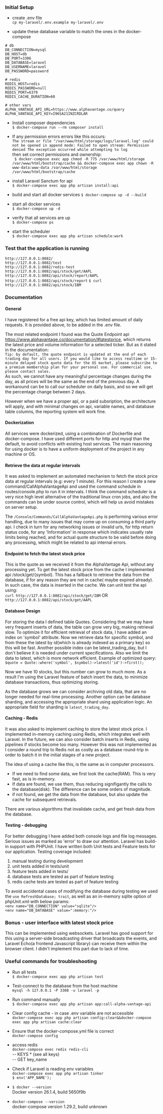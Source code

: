 ### Initial Setup

- create .env file  
```cp my-laravel/.env.example my-laravel/.env```

- update these database variable to match the ones in the docker-compose  
```
# db
DB_CONNECTION=mysql
DB_HOST=db
DB_PORT=3306
DB_DATABASE=laravel
DB_USERNAME=laravel
DB_PASSWORD=password

# redis
REDIS_HOST=redis
REDIS_PASSWORD=null
REDIS_PORT=6379
REDIS_CACHE_DURATION=60

# other vars
ALPHA_VANTAGE_API_URL=https://www.alphavantage.co/query
ALPHA_VANTAGE_API_KEY=I96SA21INZCRDLAR
```
- Install composer dependencies  
``` $ docker-compose run --rm composer install ```

- If any permission errors errors like this occurs:  
```The stream or file "/var/www/html/storage/logs/laravel.log" could not be opened in append mode: Failed to open stream: Permission denied The exception occurred while attempting to log```  
then set correct permissions and ownership:  
``` $ docker-compose exec app chmod -R 775 /var/www/html/storage /var/www/html/bootstrap/cache && docker-compose exec app chown -R www-data:www-data /var/www/html/storage /var/www/html/bootstrap/cache```


- install Laravel Sanctum for api  
```$ docker-compose exec app php artisan install:api```

- build and start all docker services
```$ docker-compose up -d --build```

- start all docker services  
```$ docker-compose up -d ```

- verify that all services are up  
```$ docker-compose ps```

- start the scheduler  
```$ docker-compose exec app php artisan schedule:work```

### Test that the application is running
```http://127.0.0.1:8082/```  
```http://127.0.0.1:8082/test```  
```http://127.0.0.1:8082/redis-test```
```http://127.0.0.1:8082/api/stock/get/AAPL```
```http://127.0.0.1:8082/api/stock/report/AAPL```
```http://127.0.0.1:8082/api/stock/report```
```$ curl http://127.0.0.1:8082/api/stock/IBM```


### Documentation

#### General
I have registered for a free api key, which has limited amount of daily requests. It is provided above, to be added in the .env file.

The most related endpoint I found was the Quote Endpoint api https://www.alphavantage.co/documentation/#latestprice, which returns the latest price and volume information for a selected ticker. But as it stated in the documentation:  
```Tip: by default, the quote endpoint is updated at the end of each trading day for all users. If you would like to access realtime or 15-minute delayed stock quote data for the US market, please subscribe to a premium membership plan for your personal use. For commercial use, please contact sales.```  
As such, we cannot have any meaningful percentage changes during the day, as all prices will be the same as the end of the previous day. A workaround can be to call our scheduler on daily basis, and so we will get the percentage change between 2 days. 

However when we have a proper api, or a paid subsription, the architecture will apply, and with minimal changes on api, variable names, and database table columns, the reporting system will work fine.

#### Dockerization
All services were dockerized, using a combination of Dockerfile and docker-compose. I have used different ports for http and mysql than the default, to avoid conflicts with existing host services. The main reasoning for using docker is to have a uniform deployment of the project in any machine or OS.

#### Retrieve the data at regular intervals
It was asked to implement an automated mechanism to fetch the stock price data at regular intervals (e.g: every 1 minute). For this reason I create a new command/CallAlphaVantageApi and used the command schedule in routes/console.php to run it in intervals. I think the command scheduler is a very nice high level alternative of the traditional linux cron jobs, and also the commands can be under source control, which will help us avoid mistakes on server setup.

The ```/Console/Commands/CallAlphaVantageApi.php``` is performing various error handling, due to many issues that may come up on consuming a third party api. I check in turn for any networking issues or invalid urls, for http return status code, for any 'Information' in response which indicates usually rate limits being reached, and for actual quote structure to be valid before doing any processing, which might be related to api internal errors.

#### Endpoint to fetch the latest stock price
This is the quote as we received it from the AlphaVantage Api, without any processing yet.
To get the latest stock price from the cache I implemented api /stock/get/{symbol}. This has a fallback to retrieve the data from the database, if for any reason they are not in cache( maybe expired already). In such case, the data is inserted in the cache. We can unit test the api using:  
```curl http://127.0.0.1:8082/api/stock/get/IBM``` OR  
```http://127.0.0.1:8082/api/stock/get/AAPL```

#### Database Design
For storing the data I defined table Quotes. 
Considering that we may have very frequent inserts of data, the table can grow very big, making retrieval slow. To optimize it for efficient retrieval of stock data, I have added an index on 'symbol' attribute. Now we retrieve data for specific symbol, and from these the latest by id(which is already indexed as a primary key) so this will be fast. Another possible index can be latest_trading_day, but I don't believe it is needed under current specifications. Also we limit the data to latest, which is more network efficient. Example of optimized query:  
```$quote = Quote::where('symbol', $symbol)->latest('id')->first();```

Now we have 10 stocks, but this number can grow to much more. As a result I'm using the Laravel feature of batch insert the data, to minimize database transactions, thus optimizing storing.

As the database grows we can consider archiving old data, that are no longer needed for real-time processing. Another option can be database sharding, and accessing the appropriate shard using application logic. An appropriate field for sharding is ```latest_trading_day```.

#### Caching - Redis
It was also asked to implement caching to store the latest stock price. I implemented in-memory caching using Redis, which integrates well with Laravel. In the future, we can also consider batch inserts in Redis, using pipelines if stocks become too many. However this was not implemented as I consider a round trip to Redis not as costly as a database round-trip in order to batch it in the initial stages of a new project.

The idea of using a cache like this, is the same as in computer processors. 
- If we need to find some data, we first look the cache(RAM). This is very fast, as is in-memory.
- If data are found, we use them, thus reducing signifigantly the calls to the database(disk). The difference can be some orders of magnitude.
- if not found, we get the data from the database, but also update the cache for subsequent retrievals.  

There are various algorithms that invalidate cache, and get fresh data from the database.

#### Testing - debugging
For better debugging I have added both console logs and file log messages. Serious issues as marked as 'error' to draw our attention.
Laravel has build-in support with PHPUnit. I have written both Unit tests and Feature tests for our application. Testing coverage included:
1. manual testing during development
2. unit tests added in tests/unit
3. feature tests added in tests/
4. database tests are tested as part of feature testing
5. redis cache tests are tested as part of feature testing

To avoid accidental cases of modifying the database during testing we used the ```use RefreshDatabase; trait```, as well as an in-memory sqlite option of phpUnit.xml with below params:  
```<env name="DB_CONNECTION" value="sqlite"/>```  
```<env name="DB_DATABASE" value=":memory:"/>```

### Bonus - user interface with latest stock price
This can be implemented using websockets. Laravel has good support for this using a server-side broadcasting driver that broadcasts the events, and Laravel Echo(a frontend Javascript library) can receive them within the browser client. I didn't implement this part due to lack of time.

### Useful commands for troubleshooting
- Run all tests  
```$ docker-compose exec app php artisan test```

- Test-connect to the database from the host machine  
```mysql -h 127.0.0.1 -P 3308 -u laravel -p```

- Run command manually  
```$ docker-compose exec app php artisan app:call-alpha-vantage-api```

- Clear config cache - in case .env variable are not accessible  
```docker-compose exec app php artisan config:clear&&docker-compose exec app php artisan cache:clear``` 

- Ensure that the docker-compose.yml file is correct  
```docker-compose config```

- access redis  
```docker-compose exec redis redis-cli```  
-- KEYS * (see all keys)  
-- GET key_name  

- Check if Laravel is reading env variables  
```docker-compose exec app php artisan tinker```  
```$ env('APP_NAME');```

- ```$ docker --version```  
Docker version 26.1.4, build 5650f9b
-  ```docker-compose --version```  
docker-compose version 1.29.2, build unknown
